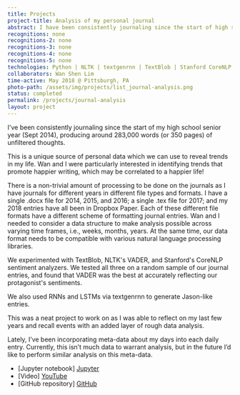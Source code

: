 ```yaml
---
title: Projects
project-title: Analysis of my personal journal
abstract: I have been consistently journaling since the start of high school senior year (Sept 2014), producing around 283,000 words (or 350 pages) of unfiltered thoughts. This is a unique source of personal data which can be used to reveal trends in my life. We were particularly interested in identifying trends that promote happier writing, which may be correlated to a happier life!
recognitions: none
recognitions-2: none
recognitions-3: none
recognitions-4: none
recognitions-5: none
technologies: Python | NLTK | textgenrnn | TextBlob | Stanford CoreNLP 
collaborators: Wan Shen Lim
time-active: May 2018 @ Pittsburgh, PA
photo-path: /assets/img/projects/list_journal-analysis.png
status: completed
permalink: /projects/journal-analysis
layout: project
---
```


I've been consistently journaling since the start of my high school senior year (Sept 2014), producing around 283,000 words (or 350 pages) of unfiltered thoughts.

This is a unique source of personal data which we can use to reveal trends in my life. Wan and I were particularly interested in identifying trends that promote happier writing, which may be correlated to a happier life!

There is a non-trivial amount of processing to be done on the journals as I have journals for different years in different file types and formats. I have a single .docx file for 2014, 2015, and 2016; a single .tex file for 2017; and my 2018 entries have all been in Dropbox Paper. Each of these different file formats have a different scheme of formatting journal entries. Wan and I needed to consider a data structure to make analysis possible across varying time frames, i.e., weeks, months, years. At the same time, our data format needs to be compatible with various natural language processing libraries.

We experimented with TextBlob, NLTK's VADER, and Stanford's CoreNLP sentiment analyzers. We tested all three on a random sample of our journal entries, and found that VADER was the best at accurately reflecting our protagonist's sentiments.

We also used RNNs and LSTMs via textgenrnn to generate Jason-like entries.

This was a neat project to work on as I was able to reflect on my last few years and recall events with an added layer of rough data analysis. 

Lately, I’ve been incorporating meta-data about my days into each daily entry. Currently, this isn’t much data to warrant analysis, but in the future I’d like to perform similar analysis on this meta-data.

* <i class="fa fa-book" aria-hidden="true"></i> [Jupyter notebook] [Jupyter]
* <i class="fab fa-youtube"></i> [Video] [YouTube]
* <i class="fab fa-github" aria-hidden="true"></i> [GitHub repository] [GitHub]

[Jupyter]: https://github.com/jasonbak/Personal-journal-analysis/blob/master/journal_analysis.ipynb
[YouTube]: https://www.youtube.com/watch?v=7V4cIrVxhA8
[GitHub]: https://github.com/jasonbak/Personal-journal-analysis